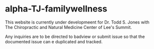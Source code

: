 # alpha-TJ-familywellness

This website is currently under developmeent for Dr. Todd S. Jones with 
The Chiropractic and Natural Medicine Center of Lee's Summit.

Any inquiries are to be directed to badview or submit issue so that the documented issue can e duplicated and tracked.

